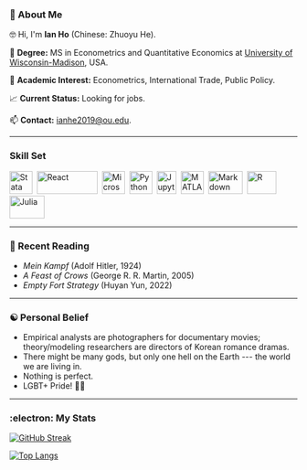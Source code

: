 ### 👋 About Me
:nerd_face: Hi, I'm **Ian Ho** (Chinese: Zhuoyu He).

:school: **Degree:** MS in Econometrics and Quantitative Economics at [University of Wisconsin-Madison](https://www.wisc.edu/), USA.

👀 **Academic Interest:** Econometrics, International Trade, Public Policy.

:chart_with_upwards_trend: **Current Status:** Looking for jobs.

📫 **Contact:** ianhe2019@ou.edu.

---

### Skill Set
<div>
  <img src="https://github.com/IanHo2019/Me/blob/main/Image/Stata.png" title="Stata" alt="Stata" width="40" height="40"/>&nbsp;
  <img src="https://github.com/IanHo2019/Me/blob/main/Image/Latex.png" title="React" alt="React" width="106" height="40"/>&nbsp;
  <img src="https://github.com/IanHo2019/Me/blob/main/Image/Microsoft.png" title="Microsoft Office" alt="Microsoft Office" width="40" height="40"/>&nbsp;
  <img src="https://github.com/IanHo2019/Me/blob/main/Image/Python.png" title="Python" alt="Python" width="40" height="40"/>&nbsp;
  <img src="https://github.com/IanHo2019/Me/blob/main/Image/Jupyter.png" title="Jupyter" alt="Jupyter" width="34.5" height="40"/>&nbsp;
  <img src="https://github.com/IanHo2019/Me/blob/main/Image/Matlab.png"  title="MATLAB" alt="MATLAB" width="40" height="40"/>&nbsp;
  <img src="https://github.com/IanHo2019/Me/blob/main/Image/Markdown.png" title="Markdown" alt="Markdown" width="60" height="40"/>&nbsp;
  <img src="https://github.com/IanHo2019/Me/blob/main/Image/R.png" title="R" alt="R" width="51" height="40"/>&nbsp;
  <img src="https://github.com/IanHo2019/Me/blob/main/Image/Julia.png" title="Julia" **alt="Julia" width="61" height="40"/>
</div>

---

### :open_book: Recent Reading
  - *Mein Kampf* (Adolf Hitler, 1924)
  - *A Feast of Crows* (George R. R. Martin, 2005)
  - *Empty Fort Strategy* (Huyan Yun, 2022)

---

### :yin_yang: Personal Belief
  - Empirical analysts are photographers for documentary movies; theory/modeling researchers are directors of Korean romance dramas.
  - There might be many gods, but only one hell on the Earth --- the world we are living in.
  - Nothing is perfect.
  - LGBT+ Pride! :rainbow_flag:

---

### :electron: My Stats
[![GitHub Streak](http://github-readme-streak-stats.herokuapp.com?user=IanHo2019&theme=dark&background=000000)](https://git.io/streak-stats)

[![Top Langs](https://github-readme-stats.vercel.app/api/top-langs/?username=IanHo2019&exclude_repo=ECON-770-Exams&layout=compact&theme=vision-friendly-dark)](https://github.com/anuraghazra/github-readme-stats)
